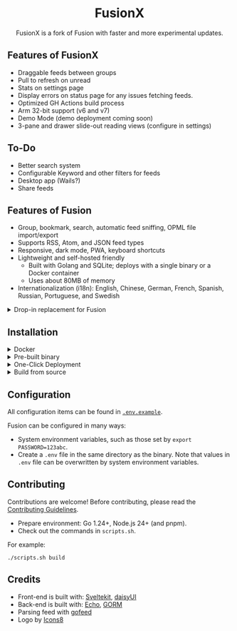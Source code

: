 <h1 align="center">FusionX</h1>
<p align="center">FusionX is a fork of Fusion with faster and more experimental updates.</p>

## Features of FusionX

- Draggable feeds between groups
- Pull to refresh on unread
- Stats on settings page
- Display errors on status page for any issues fetching feeds.
- Optimized GH Actions build process
- Arm 32-bit support (v6 and v7)
- Demo Mode (demo deployment coming soon)
- 3-pane and drawer slide-out reading views (configure in settings)

## To-Do

- Better search system
- Configurable Keyword and other filters for feeds
- Desktop app (Wails?)
- Share feeds 

## Features of Fusion

- Group, bookmark, search, automatic feed sniffing, OPML file import/export
- Supports RSS, Atom, and JSON feed types
- Responsive, dark mode, PWA, keyboard shortcuts
- Lightweight and self-hosted friendly
  - Built with Golang and SQLite; deploys with a single binary or a Docker container
  - Uses about 80MB of memory
- Internationalization (i18n): English, Chinese, German, French, Spanish, Russian, Portuguese, and Swedish

<details>
<summary>Drop-in replacement for Fusion</summary>

Replace `ghcr.io/0x2e/fusion:latest` with `ghcr.io/sudo-ivan/fusionx:latest` in your Docker setup.
</details>

## Installation

<details>
<summary>Docker</summary>

> Use `latest` tag for the latest release version.
>
> Use `main` tag for the latest development version.

- Docker CLI

```shell
docker run -it -d -p 8080:8080 \
  -v $(pwd)/fusion:/data \
  -e PASSWORD="fusion" \
  ghcr.io/sudo-ivan/fusionx:latest
```

- Docker Compose

```yaml
version: "3"
services:
  fusion:
    image: ghcr.io/sudo-ivan/fusionx:latest
    ports:
      - "127.0.0.1:8080:8080"
    environment:
      - PASSWORD=fusion
    restart: "unless-stopped"
    volumes:
      # Change `./data` to where you want the files stored
      - ./data:/data
```

</details>

<details>
<summary>Pre-built binary</summary>

Download from [Releases](https://github.com/0x2E/fusion/releases).
</details>

<details>
  <summary>One-Click Deployment</summary>

[Deploy on Fly.io](./fly.toml)

[![Deploy on Zeabur](https://zeabur.com/button.svg)](https://zeabur.com/templates/7FRK0K?referralCode=rook1e404)

Maintained by community:

[![Deploy on Railway](https://railway.com/button.svg)](https://railway.com/template/XSPFK0?referralCode=milo)

</details>

<details>
  <summary>Build from source</summary>

  Check out the "Contributing" section.
</details>

## Configuration

All configuration items can be found in [`.env.example`](./.env.example).

Fusion can be configured in many ways:

- System environment variables, such as those set by `export PASSWORD=123abc`.
- Create a `.env` file in the same directory as the binary. Note that values in `.env` file can be overwritten by system environment variables.

## Contributing

Contributions are welcome! Before contributing, please read the [Contributing Guidelines](./CONTRIBUTING.md).

- Prepare environment: Go 1.24+, Node.js 24+ (and pnpm).
- Check out the commands in `scripts.sh`.

For example:

```shell
./scripts.sh build
```

## Credits

- Front-end is built with: [Sveltekit](https://github.com/sveltejs/kit), [daisyUI](https://github.com/saadeghi/daisyui)
- Back-end is built with: [Echo](https://github.com/labstack/echo), [GORM](https://github.com/go-gorm/gorm)
- Parsing feed with [gofeed](https://github.com/mmcdole/gofeed)
- Logo by [Icons8](https://icons8.com/icon/FeQbTvGTsiN5/news)
